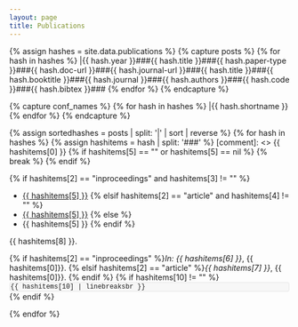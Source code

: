 ```yaml
---
layout: page
title: Publications
---
```


{% assign hashes = site.data.publications %}
{% capture posts %}
  {% for hash in hashes %}
    |{{ hash.year }}###{{ hash.title }}###{{ hash.paper-type }}###{{ hash.doc-url }}###{{ hash.journal-url }}###{{ hash.title }}###{{ hash.booktitle }}###{{ hash.journal }}###{{ hash.authors }}###{{ hash.code }}###{{ hash.bibtex }}###
  {% endfor %}
{% endcapture %}

{% capture conf_names %}
{% for hash in hashes %}
    |{{ hash.shortname }}
  {% endfor %}
{% endcapture %}


{% assign sortedhashes = posts | split: '|' | sort | reverse %}
{% for hash in hashes %}
  {% assign hashitems = hash | split: '###' %}
  [comment]: <> {{ hashitems[0] }}
  {% if hashitems[5] == "" or hashitems[5] == nil %}
    {% break %}
  {% endif %}

  {% if hashitems[2] == "inproceedings" and hashitems[3] != "" %}
  * <a target="_blank" href="{{ hashitems[3] }}">{{ hashitems[5] }}</a>
  {% elsif hashitems[2] == "article" and hashitems[4] != "" %}
  * <a target="_blank" href="{{ hashitems[3] }}">{{ hashitems[5] }}</a>
  {% else %}
  * {{ hashitems[5] }}
  {% endif %}<br/>
  
  {{ hashitems[8] }}.

  {% if hashitems[2] == "inproceedings" %}*In: {{ hashitems[6] }}*, {{ hashitems[0]}}.
  {% elsif hashitems[2] == "article" %}*{{ hashitems[7] }}*, {{ hashitems[0]}}.
  {% endif %}
  {% if hashitems[10] != "" %}
 <code style="
     background: #f7f7f7;
     border-radius: 0.35em;
     border: solid 2px #efefef;
     font-family: 'Courier New', monospace; 
     display: block;
     overflow: scroll;
     white-space: nowrap;
 ">{{ hashitems[10] | linebreaksbr }}</code>
  {% endif %}

{% endfor %}